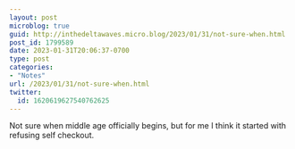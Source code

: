 ```yaml
---
layout: post
microblog: true
guid: http://inthedeltawaves.micro.blog/2023/01/31/not-sure-when.html
post_id: 1799589
date: 2023-01-31T20:06:37-0700
type: post
categories:
- "Notes"
url: /2023/01/31/not-sure-when.html
twitter:
  id: 1620619627540762625
---
```

<p>Not sure when middle age officially begins, but for me I think it started with refusing self checkout.</p>
